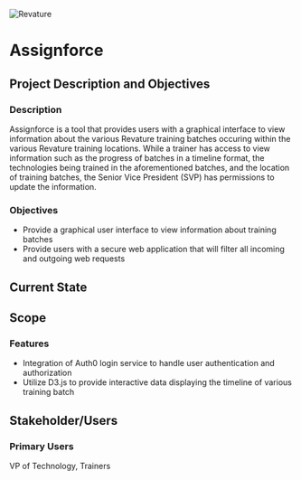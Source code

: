 ![Revature](./rev-brand.png)

# Assignforce

## Project Description and Objectives

### Description

Assignforce is a tool that provides users with a graphical interface to view information about the various Revature training batches occuring within the various Revature training locations. While a trainer has access to view information such as the progress of batches in a timeline format, the technologies being trained in the aforementioned batches, and the location of training batches, the Senior Vice President (SVP) has permissions to update the information.

### Objectives

* Provide a graphical user interface to view information about training batches
* Provide users with a secure web application that will filter all incoming and outgoing web requests

## Current State

## Scope

### Features
* Integration of Auth0 login service to handle user authentication and authorization
* Utilize D3.js to provide interactive data displaying the timeline of various training batch


## Stakeholder/Users

### Primary Users
VP of Technology, Trainers
